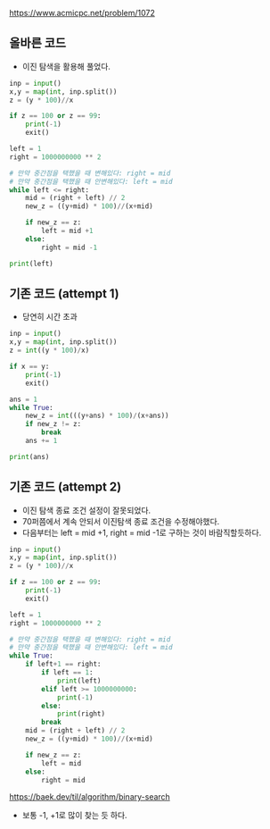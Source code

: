 <https://www.acmicpc.net/problem/1072>

## 올바른 코드

- 이진 탐색을 활용해 풀었다.

```py
inp = input()
x,y = map(int, inp.split())
z = (y * 100)//x

if z == 100 or z == 99:
    print(-1)
    exit()

left = 1
right = 1000000000 ** 2

# 만약 중간점을 택했을 때 변해있다: right = mid
# 만약 중간점을 택했을 때 안변해있다: left = mid
while left <= right:
    mid = (right + left) // 2
    new_z = ((y+mid) * 100)//(x+mid)

    if new_z == z:
        left = mid +1
    else:
        right = mid -1

print(left)
```

## 기존 코드 (attempt 1)

- 당연히 시간 초과

```py
inp = input()
x,y = map(int, inp.split())
z = int((y * 100)/x)

if x == y:
    print(-1)
    exit()

ans = 1
while True:
    new_z = int(((y+ans) * 100)/(x+ans))
    if new_z != z:
        break
    ans += 1

print(ans)
```

## 기존 코드 (attempt 2)

- 이진 탐색 종료 조건 설정이 잘못되었다.
- 70퍼쯤에서 계속 안되서 이진탐색 종료 조건을 수정해야했다.
- 다음부터는 left = mid +1, right = mid -1로 구하는 것이 바람직할듯하다.

```py
inp = input()
x,y = map(int, inp.split())
z = (y * 100)//x

if z == 100 or z == 99:
    print(-1)
    exit()

left = 1
right = 1000000000 ** 2

# 만약 중간점을 택했을 때 변해있다: right = mid
# 만약 중간점을 택했을 때 안변해있다: left = mid
while True:
    if left+1 == right:
        if left == 1:
            print(left)
        elif left >= 1000000000:
            print(-1)
        else:
            print(right)
        break
    mid = (right + left) // 2
    new_z = ((y+mid) * 100)//(x+mid)

    if new_z == z:
        left = mid
    else:
        right = mid
```

<https://baek.dev/til/algorithm/binary-search>

- 보통 -1, +1로 많이 찾는 듯 하다.
